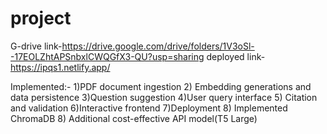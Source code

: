 # project

G-drive link-https://drive.google.com/drive/folders/1V3oSl--17EOLZhtAPSnbxlCWQGfX3-QU?usp=sharing
deployed link-https://ipqs1.netlify.app/

Implemented:-
1)PDF document ingestion
2) Embedding generations and data persistence
3)Question suggestion
4)User query interface
5) Citation and validation
6)Interactive frontend
7)Deployment
8) Implemented ChromaDB
8) Additional cost-effective API model(T5 Large)
